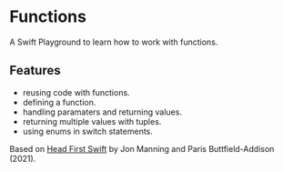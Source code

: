 # Functions

A Swift Playground to learn how to work with functions.

## Features

- reusing code with functions.
- defining a function.
- handling paramaters and returning values.
- returning multiple values with tuples.
- using enums in switch statements.

Based on [Head First Swift](https://www.amazon.com/Head-First-Swift-Anthony-Gray/dp/1491922850) by Jon Manning and Paris Buttfield-Addison (2021).
